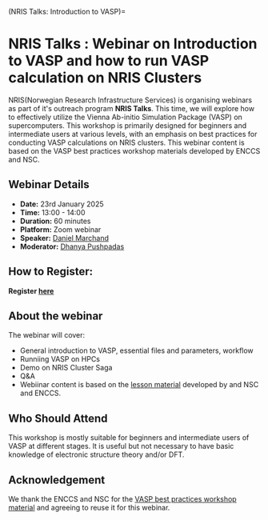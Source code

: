 (NRIS Talks: Introduction to VASP)=

# NRIS Talks : Webinar on Introduction to VASP and how to run VASP calculation on NRIS Clusters

NRIS(Norwegian Research Infrastructure Services) is organising  webinars as part of it's outreach program **NRIS Talks**.
This time, we will explore how to effectively utilize the Vienna Ab-initio Simulation Package (VASP) on supercomputers. This workshop is primarily designed for beginners and intermediate users at various levels, with an emphasis on best practices for conducting VASP calculations on NRIS clusters. This webinar content is based on the VASP best practices workshop materials developed by ENCCS and NSC. 

## Webinar Details

- **Date:** 23rd January 2025
- **Time:** 13:00 - 14:00
- **Duration:** 60 minutes
- **Platform:** Zoom webinar
- **Speaker:** [Daniel Marchand](https://www.sintef.no/alle-ansatte/ansatt/daniel.marchand/)
- **Moderator:** [Dhanya Pushpadas](https://www.uib.no/en/persons/Dhanya.Pushpadas)

## How to Register:

**Register [here](https://uib.zoom.us/webinar/register/WN_SFFfpEHqQySCKTjPCQFa0w)**

##  About the webinar

The webinar will cover:

- General introduction to VASP, essential files and parameters, workflow
- Runniing VASP on HPCs
- Demo on NRIS Cluster Saga
- Q&A
- Webiinar content is based on the [lesson material](https://enccs.github.io/vasp-best-practices/) developed by and NSC and ENCCS.
## Who Should Attend

This workshop is mostly suitable for beginners and intermediate users of VASP at different stages. It is useful but not necessary to have basic knowledge of electronic structure theory and/or DFT.

## Acknowledgement 

We thank the ENCCS and NSC for the [VASP best practices workshop material](https://enccs.github.io/vasp-best-practices/) and agreeing to reuse it for this webinar. 


